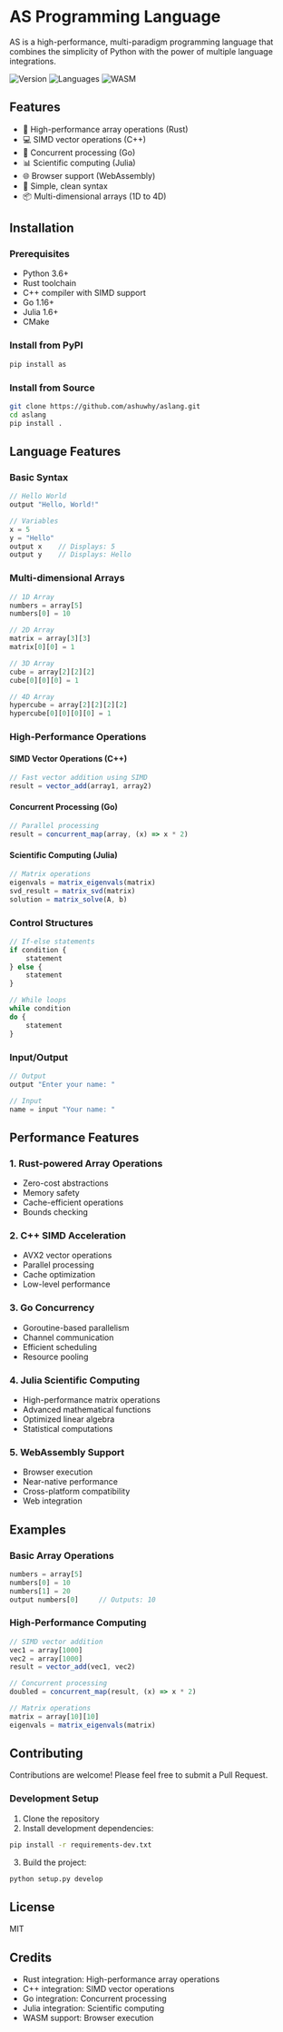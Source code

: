 # AS Programming Language

AS is a high-performance, multi-paradigm programming language that combines the simplicity of Python with the power of multiple language integrations.

![Version](https://img.shields.io/badge/version-0.1-blue)
![Languages](https://img.shields.io/badge/languages-Python%20%7C%20Rust%20%7C%20C++%20%7C%20Go%20%7C%20Julia-orange)
![WASM](https://img.shields.io/badge/WASM-ready-green)

## Features

- 🚀 High-performance array operations (Rust)
- 💻 SIMD vector operations (C++)
- 🔄 Concurrent processing (Go)
- 📊 Scientific computing (Julia)
- 🌐 Browser support (WebAssembly)
- 🔧 Simple, clean syntax
- 📦 Multi-dimensional arrays (1D to 4D)

## Installation

### Prerequisites
- Python 3.6+
- Rust toolchain
- C++ compiler with SIMD support
- Go 1.16+
- Julia 1.6+
- CMake

### Install from PyPI
```bash
pip install as
```

### Install from Source
```bash
git clone https://github.com/ashuwhy/aslang.git
cd aslang
pip install .
```

## Language Features

### Basic Syntax

```javascript
// Hello World
output "Hello, World!"

// Variables
x = 5
y = "Hello"
output x    // Displays: 5
output y    // Displays: Hello
```

### Multi-dimensional Arrays

```javascript
// 1D Array
numbers = array[5]
numbers[0] = 10

// 2D Array
matrix = array[3][3]
matrix[0][0] = 1

// 3D Array
cube = array[2][2][2]
cube[0][0][0] = 1

// 4D Array
hypercube = array[2][2][2][2]
hypercube[0][0][0][0] = 1
```

### High-Performance Operations

#### SIMD Vector Operations (C++)
```javascript
// Fast vector addition using SIMD
result = vector_add(array1, array2)
```

#### Concurrent Processing (Go)
```javascript
// Parallel processing
result = concurrent_map(array, (x) => x * 2)
```

#### Scientific Computing (Julia)
```javascript
// Matrix operations
eigenvals = matrix_eigenvals(matrix)
svd_result = matrix_svd(matrix)
solution = matrix_solve(A, b)
```

### Control Structures

```javascript
// If-else statements
if condition {
    statement
} else {
    statement
}

// While loops
while condition 
do {
    statement
}
```

### Input/Output
```javascript
// Output
output "Enter your name: "

// Input
name = input "Your name: "
```

## Performance Features

### 1. Rust-powered Array Operations
- Zero-cost abstractions
- Memory safety
- Cache-efficient operations
- Bounds checking

### 2. C++ SIMD Acceleration
- AVX2 vector operations
- Parallel processing
- Cache optimization
- Low-level performance

### 3. Go Concurrency
- Goroutine-based parallelism
- Channel communication
- Efficient scheduling
- Resource pooling

### 4. Julia Scientific Computing
- High-performance matrix operations
- Advanced mathematical functions
- Optimized linear algebra
- Statistical computations

### 5. WebAssembly Support
- Browser execution
- Near-native performance
- Cross-platform compatibility
- Web integration

## Examples

### Basic Array Operations
```javascript
numbers = array[5]
numbers[0] = 10
numbers[1] = 20
output numbers[0]     // Outputs: 10
```

### High-Performance Computing
```javascript
// SIMD vector addition
vec1 = array[1000]
vec2 = array[1000]
result = vector_add(vec1, vec2)

// Concurrent processing
doubled = concurrent_map(result, (x) => x * 2)

// Matrix operations
matrix = array[10][10]
eigenvals = matrix_eigenvals(matrix)
```

## Contributing

Contributions are welcome! Please feel free to submit a Pull Request.

### Development Setup
1. Clone the repository
2. Install development dependencies:
```bash
pip install -r requirements-dev.txt
```
3. Build the project:
```bash
python setup.py develop
```

## License

MIT

## Credits

- Rust integration: High-performance array operations
- C++ integration: SIMD vector operations
- Go integration: Concurrent processing
- Julia integration: Scientific computing
- WASM support: Browser execution

